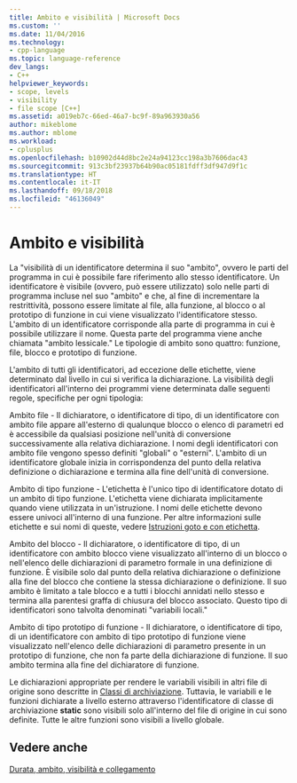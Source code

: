```yaml
---
title: Ambito e visibilità | Microsoft Docs
ms.custom: ''
ms.date: 11/04/2016
ms.technology:
- cpp-language
ms.topic: language-reference
dev_langs:
- C++
helpviewer_keywords:
- scope, levels
- visibility
- file scope [C++]
ms.assetid: a019eb7c-66ed-46a7-bc9f-89a963930a56
author: mikeblome
ms.author: mblome
ms.workload:
- cplusplus
ms.openlocfilehash: b10902d44d8bc2e24a94123cc198a3b7606dac43
ms.sourcegitcommit: 913c3bf23937b64b90ac05181fdff3df947d9f1c
ms.translationtype: HT
ms.contentlocale: it-IT
ms.lasthandoff: 09/18/2018
ms.locfileid: "46136049"
---
```

# <a name="scope-and-visibility"></a>Ambito e visibilità

La "visibilità di un identificatore determina il suo "ambito", ovvero le parti del programma in cui è possibile fare riferimento allo stesso identificatore. Un identificatore è visibile (ovvero, può essere utilizzato) solo nelle parti di programma incluse nel suo "ambito" e che, al fine di incrementare la restrittività, possono essere limitate al file, alla funzione, al blocco o al prototipo di funzione in cui viene visualizzato l'identificatore stesso. L'ambito di un identificatore corrisponde alla parte di programma in cui è possibile utilizzare il nome. Questa parte del programma viene anche chiamata "ambito lessicale." Le tipologie di ambito sono quattro: funzione, file, blocco e prototipo di funzione.

L'ambito di tutti gli identificatori, ad eccezione delle etichette, viene determinato dal livello in cui si verifica la dichiarazione. La visibilità degli identificatori all'interno dei programmi viene determinata dalle seguenti regole, specifiche per ogni tipologia:

Ambito file - Il dichiaratore, o identificatore di tipo, di un identificatore con ambito file appare all'esterno di qualunque blocco o elenco di parametri ed è accessibile da qualsiasi posizione nell'unità di conversione successivamente alla relativa dichiarazione. I nomi degli identificatori con ambito file vengono spesso definiti "globali" o "esterni". L'ambito di un identificatore globale inizia in corrispondenza del punto della relativa definizione o dichiarazione e termina alla fine dell'unità di conversione.

Ambito di tipo funzione - L'etichetta è l'unico tipo di identificatore dotato di un ambito di tipo funzione. L'etichetta viene dichiarata implicitamente quando viene utilizzata in un'istruzione. I nomi delle etichette devono essere univoci all'interno di una funzione. Per altre informazioni sulle etichette e sui nomi di queste, vedere [Istruzioni goto e con etichetta](../c-language/goto-and-labeled-statements-c.md).

Ambito del blocco - Il dichiaratore, o identificatore di tipo, di un identificatore con ambito blocco viene visualizzato all'interno di un blocco o nell'elenco delle dichiarazioni di parametro formale in una definizione di funzione. È visibile solo dal punto della relativa dichiarazione o definizione alla fine del blocco che contiene la stessa dichiarazione o definizione. Il suo ambito è limitato a tale blocco e a tutti i blocchi annidati nello stesso e termina alla parentesi graffa di chiusura del blocco associato. Questo tipo di identificatori sono talvolta denominati "variabili locali."

Ambito di tipo prototipo di funzione - Il dichiaratore, o identificatore di tipo, di un identificatore con ambito di tipo prototipo di funzione viene visualizzato nell'elenco delle dichiarazioni di parametro presente in un prototipo di funzione, che non fa parte della dichiarazione di funzione. Il suo ambito termina alla fine del dichiaratore di funzione.

Le dichiarazioni appropriate per rendere le variabili visibili in altri file di origine sono descritte in [Classi di archiviazione](../c-language/c-storage-classes.md). Tuttavia, le variabili e le funzioni dichiarate a livello esterno attraverso l'identificatore di classe di archiviazione **static** sono visibili solo all'interno del file di origine in cui sono definite. Tutte le altre funzioni sono visibili a livello globale.

## <a name="see-also"></a>Vedere anche

[Durata, ambito, visibilità e collegamento](../c-language/lifetime-scope-visibility-and-linkage.md)
